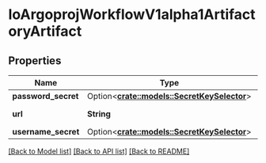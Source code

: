 # IoArgoprojWorkflowV1alpha1ArtifactoryArtifact

## Properties

Name | Type | Description | Notes
------------ | ------------- | ------------- | -------------
**password_secret** | Option<[**crate::models::SecretKeySelector**](SecretKeySelector.md)> |  | [optional]
**url** | **String** | URL of the artifact | 
**username_secret** | Option<[**crate::models::SecretKeySelector**](SecretKeySelector.md)> |  | [optional]

[[Back to Model list]](../README.md#documentation-for-models) [[Back to API list]](../README.md#documentation-for-api-endpoints) [[Back to README]](../README.md)


